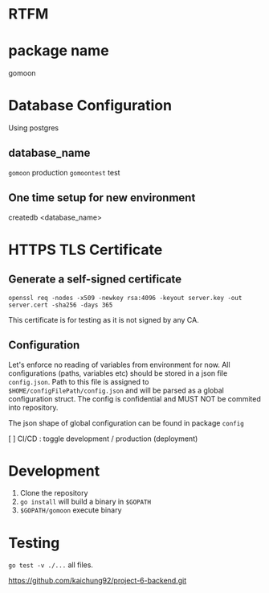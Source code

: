# RTFM

# package name

gomoon

# Database Configuration

Using postgres

## database_name

`gomoon` production
`gomoontest` test

## One time setup for new environment

createdb <database_name>

# HTTPS TLS Certificate

## Generate a self-signed certificate

`openssl req -nodes -x509 -newkey rsa:4096 -keyout server.key -out server.cert -sha256 -days 365`

This certificate is for testing as it is not signed by any CA.

## Configuration

Let's enforce no reading of variables from environment for now. All configurations (paths, variables etc) should be stored in a json file `config.json`. Path to this file is assigned to `$HOME/configFilePath/config.json` and will be parsed as a global configuration struct. The config is confidential and MUST NOT be commited into repository.

The json shape of global configuration can be found in package `config`

[ ] CI/CD : toggle development / production (deployment)

# Development

1. Clone the repository
2. `go install` will build a binary in `$GOPATH`
3. `$GOPATH/gomoon` execute binary

# Testing

`go test -v ./...` all files.

https://github.com/kaichung92/project-6-backend.git
